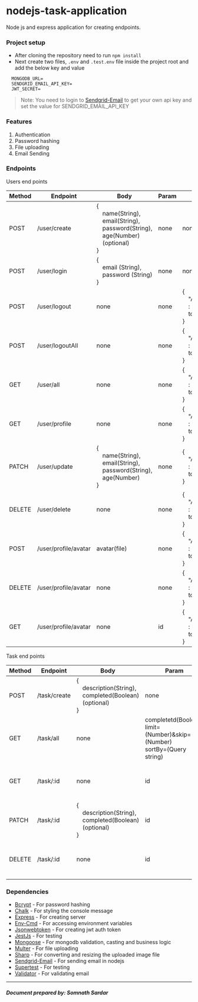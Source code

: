 # nodejs-task-application
Node js and express application for creating endpoints.

### Project setup
- After cloning the repository need to run `npm install`
- Next create two files, `.env` and `.test.env` file inside the project root and add the below key and value
```
  MONGODB_URL=
  SENDGRID_EMAIL_API_KEY=
  JWT_SECRET=
```

> Note: You need to login to [Sendgrid-Email](https://sendgrid.com) to get your own api key and set the value for SENDGRID_EMAIL_API_KEY

### Features
1. Authentication
2. Password hashing
3. File uploading
4. Email Sending

### Endpoints
Users end points

| Method | Endpoint | Body | Param | Header |
| - | - | - | - | - |
| POST | /user/create | {<div style="margin-left: 16px">name(String),<br> email(String),<br> password(String), <br>age(Number)(optional) </div>} | none | none |
| POST | /user/login | {<div style="margin-left: 16px">email (String),<br>password (String)</div>} | none | none |
| POST | /user/logout | none | none | {<div style="margin-left: 16px">"Authorization" : "Bearer jwt-token"</div>} |
| POST | /user/logoutAll | none | none | {<div style="margin-left: 16px">"Authorization" : "Bearer jwt-token"</div>} |
| GET | /user/all | none | none | {<div style="margin-left: 16px">"Authorization" : "Bearer jwt-token"</div>} |
| GET | /user/profile | none | none | {<div style="margin-left: 16px">"Authorization" : "Bearer jwt-token"</div>} |
| PATCH | /user/update | {<div style="margin-left: 16px">name(String), email(String), password(String), age(Number)</div>} | none | {<div style="margin-left: 16px">"Authorization" : "Bearer jwt-token"</div>} |
| DELETE | /user/delete | none | none | {<div style="margin-left: 16px">"Authorization" : "Bearer jwt-token"</div>} |
| POST | /user/profile/avatar | avatar(file) | none | {<div style="margin-left: 16px">"Authorization" : "Bearer jwt-token"</div>} |
| DELETE | /user/profile/avatar | none | none | {<div style="margin-left: 16px">"Authorization" : "Bearer jwt-token"</div>} |
| GET | /user/profile/avatar | none | id | {<div style="margin-left: 16px">"Authorization" : "Bearer jwt-token"</div>} |

Task end points

| Method | Endpoint | Body | Param | Header |
| - | - | - | - | - |
| POST | /task/create | {<div style="margin-left: 16px">description(String), completed(Boolean)(optional)</div>} | none | {<div style="margin-left: 16px">"Authorization" : "Bearer jwt-token"</div>} |
| GET | /task/all | none | completetd(Boolean)<br>limit=(Number)&skip=(Number)<br>sortBy=(Query string) | {<div style="margin-left: 16px">"Authorization" : "Bearer jwt-token"</div>} |
| GET | /task/:id | none | id | {<div style="margin-left: 16px">"Authorization" : "Bearer jwt-token"</div>} |
| PATCH | /task/:id | {<div style="margin-left: 16px">description(String), completed(Boolean)(optional)</div>} | id | {<div style="margin-left: 16px">"Authorization" : "Bearer jwt-token"</div>} |
| DELETE | /task/:id | none | id | {<div style="margin-left: 16px">"Authorization" : "Bearer jwt-token"</div>} |

### Dependencies
-  [Bcrypt](https://www.npmjs.com/package/bcryptjs) - For password hashing
-  [Chalk](https://www.npmjs.com/package/chalk) - For styling the console message
-  [Express](https://expressjs.com) - For creating server
-  [Env-Cmd](https://www.npmjs.com/package/env-cmd) - For accessing environment variables
-  [Jsonwebtoken](https://www.npmjs.com/package/jsonwebtoken) - For creating jwt auth token
-  [JestJs](https://jestjs.io/docs/getting-started) - For testing
-  [Mongoose](https://mongoosejs.com) - For mongodb validation, casting and business logic
-  [Multer](https://www.npmjs.com/package/multer) - For file uploading
-  [Sharp](https://www.npmjs.com/package/sharp) - For converting and resizing the uploaded image file
-  [Sendgrid-Email](https://sendgrid.com) - For sending email in nodejs
-  [Supertest](https://www.npmjs.com/package/supertest) - For testing
-  [Validator](https://www.npmjs.com/package/validator) - For validating email

---
##### _Document prepared by: Somnath Sardar_